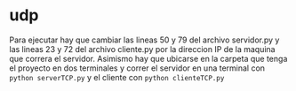 # udp
Para ejecutar hay que cambiar las lineas 50 y 79 del archivo servidor.py y las lineas 23 y 72 del archivo cliente.py por la direccion IP de la maquina que correra el servidor. Asimismo hay que
ubicarse en la carpeta que tenga el proyecto en dos terminales y correr el servidor en una terminal con `python serverTCP.py` y el cliente con `python clienteTCP.py`

